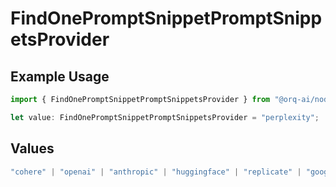 # FindOnePromptSnippetPromptSnippetsProvider

## Example Usage

```typescript
import { FindOnePromptSnippetPromptSnippetsProvider } from "@orq-ai/node/models/operations";

let value: FindOnePromptSnippetPromptSnippetsProvider = "perplexity";
```

## Values

```typescript
"cohere" | "openai" | "anthropic" | "huggingface" | "replicate" | "google" | "google-ai" | "azure" | "aws" | "anyscale" | "perplexity" | "groq" | "fal" | "leonardoai" | "nvidia" | "jina" | "togetherai" | "elevenlabs"
```